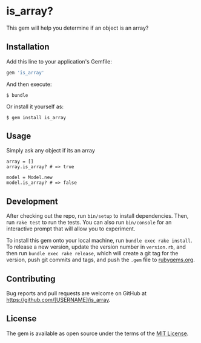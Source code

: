 # is_array?

This gem will help you determine if an object is an array?

## Installation

Add this line to your application's Gemfile:

```ruby
gem 'is_array'
```

And then execute:

    $ bundle

Or install it yourself as:

    $ gem install is_array

## Usage

Simply ask any object if its an array

    array = []
    array.is_array? # => true

    model = Model.new
    model.is_array? # => false

## Development

After checking out the repo, run `bin/setup` to install dependencies. Then, run `rake test` to run the tests. You can also run `bin/console` for an interactive prompt that will allow you to experiment.

To install this gem onto your local machine, run `bundle exec rake install`. To release a new version, update the version number in `version.rb`, and then run `bundle exec rake release`, which will create a git tag for the version, push git commits and tags, and push the `.gem` file to [rubygems.org](https://rubygems.org).

## Contributing

Bug reports and pull requests are welcome on GitHub at https://github.com/[USERNAME]/is_array.


## License

The gem is available as open source under the terms of the [MIT License](http://opensource.org/licenses/MIT).

